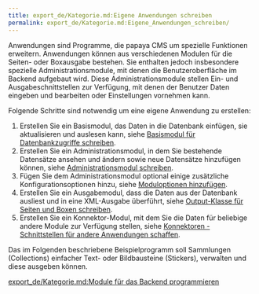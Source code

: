 ```yaml
---
title: export_de/Kategorie.md:Eigene Anwendungen schreiben
permalink: export_de/Kategorie.md:Eigene_Anwendungen_schreiben/
---
```


Anwendungen sind Programme, die papaya CMS um spezielle Funktionen erweitern. Anwendungen können aus verschiedenen Modulen für die Seiten- oder Boxausgabe bestehen. Sie enthalten jedoch insbesondere spezielle Administrationsmodule, mit denen die Benutzeroberfläche im Backend aufgebaut wird. Diese Administrationsmodule stellen Ein- und Ausgabeschnittstellen zur Verfügung, mit denen der Benutzer Daten eingeben und bearbeiten oder Einstellungen vornehmen kann.

Folgende Schritte sind notwendig um eine eigene Anwendung zu erstellen:

1.  Erstellen Sie ein Basismodul, das Daten in die Datenbank einfügen, sie aktualisieren und auslesen kann, siehe [Basismodul für Datenbankzugriffe schreiben](/Basismodul_für_Datenbankzugriffe_schreiben ).
2.  Erstellen Sie ein Administrationsmodul, in dem Sie bestehende Datensätze ansehen und ändern sowie neue Datensätze hinzufügen können, siehe [Administrationsmodul schreiben](/Administrationsmodul_schreiben ).
3.  Fügen Sie dem Administrationsmodul optional einige zusätzliche Konfigurationsoptionen hinzu, siehe [Moduloptionen hinzufügen](/Moduloptionen_hinzufügen ).
4.  Erstellen Sie ein Ausgabemodul, dass die Daten aus der Datenbank ausliest und in eine XML-Ausgabe überführt, siehe [Output-Klasse für Seiten und Boxen schreiben](/Output-Klasse_für_Seiten_und_Boxen_schreiben ).
5.  Erstellen Sie ein Konnektor-Modul, mit dem Sie die Daten für beliebige andere Module zur Verfügung stellen, siehe [Konnektoren - Schnittstellen für andere Anwendungen schaffen](/Konnektoren_-_Schnittstellen_für_andere_Anwendungen_schaffen ).

Das im Folgenden beschriebene Beispielprogramm soll Sammlungen (Collections) einfacher Text- oder Bildbausteine (Stickers), verwalten und diese ausgeben können.

[export_de/Kategorie.md:Module für das Backend programmieren](export_de/Kategorie.md:Module_für_das_Backend_programmieren )